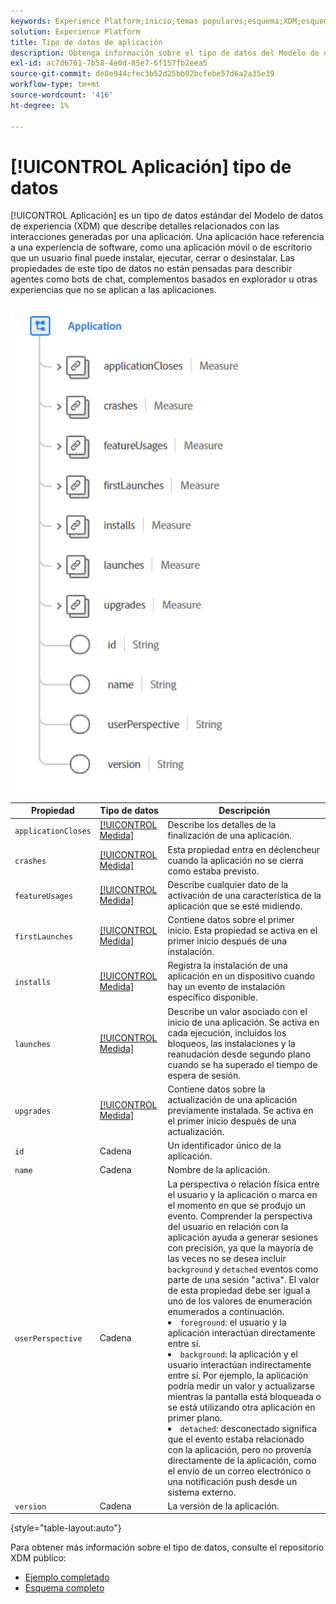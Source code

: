 ```yaml
---
keywords: Experience Platform;inicio;temas populares;esquema;XDM;esquemas;esquemas;aplicación;tipo de datos;tipo de datos;tipo de datos;
solution: Experience Platform
title: Tipo de datos de aplicación
description: Obtenga información sobre el tipo de datos del Modelo de datos de experiencia de aplicación (XDM).
exl-id: ac7d6761-7b58-4e0d-85e7-6f157fb2eea5
source-git-commit: de8e944cfec3b52d25bb02bcfebe57d6a2a35e39
workflow-type: tm+mt
source-wordcount: '416'
ht-degree: 1%

---
```


# [!UICONTROL Aplicación] tipo de datos

[!UICONTROL Aplicación] es un tipo de datos estándar del Modelo de datos de experiencia (XDM) que describe detalles relacionados con las interacciones generadas por una aplicación. Una aplicación hace referencia a una experiencia de software, como una aplicación móvil o de escritorio que un usuario final puede instalar, ejecutar, cerrar o desinstalar. Las propiedades de este tipo de datos no están pensadas para describir agentes como bots de chat, complementos basados en explorador u otras experiencias que no se aplican a las aplicaciones.

<img src="../images/data-types/application.PNG" width="500" /><br />

| Propiedad | Tipo de datos | Descripción |
| --- | --- | --- |
| `applicationCloses` | [[!UICONTROL Medida]](./measure.md) | Describe los detalles de la finalización de una aplicación. |
| `crashes` | [[!UICONTROL Medida]](./measure.md) | Esta propiedad entra en déclencheur cuando la aplicación no se cierra como estaba previsto. |
| `featureUsages` | [[!UICONTROL Medida]](./measure.md) | Describe cualquier dato de la activación de una característica de la aplicación que se esté midiendo. |
| `firstLaunches` | [[!UICONTROL Medida]](./measure.md) | Contiene datos sobre el primer inicio. Esta propiedad se activa en el primer inicio después de una instalación. |
| `installs` | [[!UICONTROL Medida]](./measure.md) | Registra la instalación de una aplicación en un dispositivo cuando hay un evento de instalación específico disponible. |
| `launches` | [[!UICONTROL Medida]](./measure.md) | Describe un valor asociado con el inicio de una aplicación. Se activa en cada ejecución, incluidos los bloqueos, las instalaciones y la reanudación desde segundo plano cuando se ha superado el tiempo de espera de sesión. |
| `upgrades` | [[!UICONTROL Medida]](./measure.md) | Contiene datos sobre la actualización de una aplicación previamente instalada. Se activa en el primer inicio después de una actualización. |
| `id` | Cadena | Un identificador único de la aplicación. |
| `name` | Cadena | Nombre de la aplicación. |
| `userPerspective` | Cadena | La perspectiva o relación física entre el usuario y la aplicación o marca en el momento en que se produjo un evento. Comprender la perspectiva del usuario en relación con la aplicación ayuda a generar sesiones con precisión, ya que la mayoría de las veces no se desea incluir `background` y `detached` eventos como parte de una sesión &quot;activa&quot;. El valor de esta propiedad debe ser igual a uno de los valores de enumeración enumerados a continuación. <li> `foreground`: el usuario y la aplicación interactúan directamente entre sí. </li> <li> `background`: la aplicación y el usuario interactúan indirectamente entre sí. Por ejemplo, la aplicación podría medir un valor y actualizarse mientras la pantalla está bloqueada o se está utilizando otra aplicación en primer plano.  </li> <li> `detached`: desconectado significa que el evento estaba relacionado con la aplicación, pero no provenía directamente de la aplicación, como el envío de un correo electrónico o una notificación push desde un sistema externo. |
| `version` | Cadena | La versión de la aplicación. |

{style="table-layout:auto"}

Para obtener más información sobre el tipo de datos, consulte el repositorio XDM público:

* [Ejemplo completado](https://github.com/adobe/xdm/blob/master/components/datatypes/channels/application.example.1.json)
* [Esquema completo](https://github.com/adobe/xdm/blob/master/components/datatypes/channels/application.schema.json)
